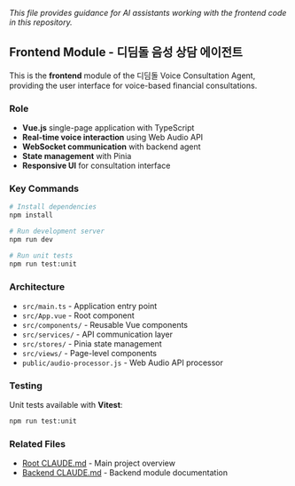 _This file provides guidance for AI assistants working with the frontend code in this repository._

## Frontend Module - 디딤돌 음성 상담 에이전트

This is the **frontend** module of the 디딤돌 Voice Consultation Agent, providing the user interface for voice-based financial consultations.

### Role
- **Vue.js** single-page application with TypeScript
- **Real-time voice interaction** using Web Audio API
- **WebSocket communication** with backend agent
- **State management** with Pinia
- **Responsive UI** for consultation interface

### Key Commands
```bash
# Install dependencies
npm install

# Run development server
npm run dev

# Run unit tests
npm run test:unit
```

### Architecture
- `src/main.ts` - Application entry point
- `src/App.vue` - Root component
- `src/components/` - Reusable Vue components
- `src/services/` - API communication layer
- `src/stores/` - Pinia state management
- `src/views/` - Page-level components
- `public/audio-processor.js` - Web Audio API processor

### Testing
Unit tests available with **Vitest**:
```bash
npm run test:unit
```

### Related Files
- [Root CLAUDE.md](../CLAUDE.md) - Main project overview
- [Backend CLAUDE.md](../backend/CLAUDE.md) - Backend module documentation